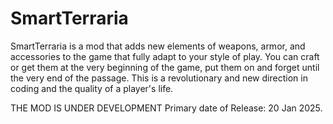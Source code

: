 # SmartTerraria
SmartTerraria is a mod that adds new elements of weapons, armor, and accessories to the game that fully adapt to your style of play. You can craft or get them at the very beginning of the game, put them on and forget until the very end of the passage. This is a revolutionary and new direction in coding and the quality of a player's life.

THE MOD IS UNDER DEVELOPMENT
Primary date of Release: 20 Jan 2025.